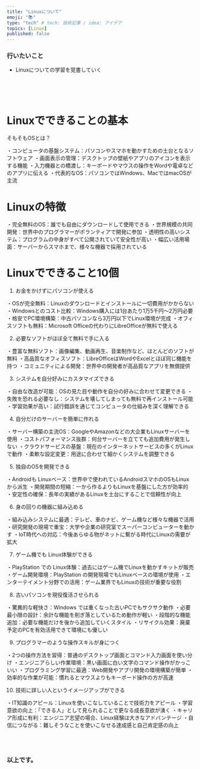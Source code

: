 ```yaml
---
title: "Linuxについて"
emoji: "📚"
type: "tech" # tech: 技術記事 / idea: アイデア
topics: [Linux]
published: false
---
```

### 行いたいこと
- Linuxについての学習を覚書していく


<br>
<br>
<br>




# Linuxでできることの基本
そもそもOSとは？

・コンピュータの基盤システム：パソコンやスマホを動かすための土台となるソフトウェア
・画面表示の管理：デスクトップの壁紙やアプリのアイコンを表示する機能
・入力機器との橋渡し：キーボードやマウスの操作をWordや電卓などのアプリに伝える
・代表的なOS：パソコンではWindows、MacではmacOSが主流

# Linuxの特徴

・完全無料のOS：誰でも自由にダウンロードして使用できる
・世界規模の共同開発：世界中のプログラマーがボランティアで開発に参加
・透明性の高いシステム：プログラムの中身がすべて公開されていて安全性が高い
・幅広い活用場面：サーバーからスマホまで、様々な機器で採用されている

# Linuxでできること10個
1. お金をかけずにパソコンが使える

・OSが完全無料：Linuxのダウンロードとインストールに一切費用がかからない
・Windowsとのコスト比較：Windows購入には1台あたり1万5千円～2万円必要
・格安でPC環境構築：中古パソコンなら3万円以下でLinux環境が完成
・オフィスソフトも無料：Microsoft Officeの代わりにLibreOfficeが無料で使える

2. 必要なソフトがほぼ全て無料で手に入る

・豊富な無料ソフト：画像編集、動画再生、音楽制作など、ほとんどのソフトが無料
・高品質なオフィスソフト：LibreOfficeはWordやExcelとほぼ同じ機能を持つ
・コミュニティによる開発：世界中の開発者が高品質なアプリを無償提供

3. システムを自分好みにカスタマイズできる

・自由な改造が可能：OSの見た目や動作を自分の好みに合わせて変更できる
・失敗を恐れる必要なし：システムを壊してしまっても無料で再インストール可能
・学習効果が高い：試行錯誤を通じてコンピュータの仕組みを深く理解できる

4. 自分だけのサーバーを簡単に作れる

・サーバー構築の主流OS：GoogleやAmazonなどの大企業もLinuxサーバーを使用
・コストパフォーマンス抜群：何台サーバーを立てても追加費用が発生しない
・クラウドサービスの基盤：現在のインターネットサービスの多くがLinuxで動作
・柔軟な設定変更：用途に合わせて細かくシステムを調整できる

5. 独自のOSを開発できる

・Androidも Linuxベース：世界中で使われているAndroidスマホのOSもLinuxから派生
・開発期間の短縮：一から作るよりもLinuxを基盤にした方が効率的
・安定性の確保：長年の実績があるLinuxを土台にすることで信頼性が向上

6. 身の回りの機器に組み込める

・組み込みシステムに最適：テレビ、車のナビ、ゲーム機など様々な機器で活用
・研究開発の現場で重宝：大学や企業の研究室でスーパーコンピューターを動かす
・IoT時代への対応：今後あらゆる物がネットに繋がる時代にLinuxの需要が拡大

7. ゲーム機でも Linux体験ができる

・PlayStation での Linux体験：過去にはゲーム機でLinuxを動かすキットが販売
・ゲーム開発環境：PlayStation の開発現場でもLinuxベースの環境が使用
・エンターテイメント分野での活用：ゲーム業界でもLinuxの技術が重要な役割

8. 古いパソコンを現役復活させられる

・驚異的な軽快さ：Windows では重くなった古いPCでもサクサク動作
・必要最小限の設計：余計な機能を削ぎ落としているため動作が軽い
・段階的な機能追加：必要な機能だけを後から追加していくスタイル
・リサイクル効果：廃棄予定のPCを有効活用できて環境にも優しい

9. プログラマーのような操作スキルが身につく

・2つの操作方法を習得：普通のデスクトップ画面とコマンド入力画面を使い分け
・エンジニアらしい作業環境：黒い画面に白い文字のコマンド操作がかっこいい
・プログラミング学習に最適：Web開発やアプリ開発の環境構築が簡単
・効率的な作業が可能：慣れるとマウスよりもキーボード操作の方が高速

10. 技術に詳しい人というイメージアップができる

・IT知識のアピール：Linuxを使いこなしていることで技術力をアピール
・学習意欲の向上：「できる人」として見られることで更なる成長意欲が湧く
・キャリア形成に有利：エンジニア志望の場合、Linux経験は大きなアドバンテージ
・自信につながる：難しそうなことを使いこなせる達成感と自己肯定感の向上





<br>
<br>


### 以上です。

<br>
<br>
<br>